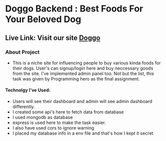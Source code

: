 # Doggo Backend : Best Foods For Your Beloved Dog

## Live Link: Visit our site  [Doggo](https://doggo-a0392.web.app/)


### About Project 
   - This is a niche site for influencing people to buy various kinda foods for their dogs. User's can signup/login here and buy neccessary goods from the site. I've implemented admin panel too. Not but the list, this task was given by Programming hero as the final assignment.


#### Technolgy I've Used: 
- Users will see their dashboard and admin will see admin dashboard differently. 
- I created some api's here to fetch data from database
- I used mongodb as database
- express is used here to make the task easier.
- I also have used cors to ignore warning
- I placed my database info in a env file and that's how I kept it secret